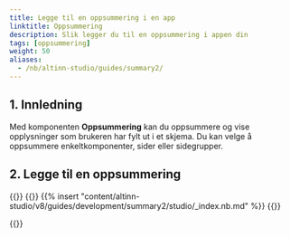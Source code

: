 ```yaml
---
title: Legge til en oppsummering i en app
linktitle: Oppsummering
description: Slik legger du til en oppsummering i appen din
tags: [oppsummering]
weight: 50
aliases:
  - /nb/altinn-studio/guides/summary2/
---
```


<!-- Før du starter -->

## 1. Innledning

Med komponenten **Oppsummering** kan du oppsummere og vise opplysninger som brukeren har fylt ut i et skjema. Du kan velge å oppsummere enkeltkomponenter, sider eller sidegrupper.

## 2. Legge til en oppsummering

{{<content-version-selector classes="border-box">}}
{{<content-version-container version-label="Altinn Studio Designer">}}
{{% insert "content/altinn-studio/v8/guides/development/summary2/studio/_index.nb.md" %}}
{{</content-version-container>}}

{{</content-version-selector>}}
